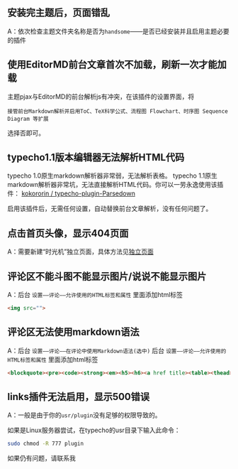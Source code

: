 ## 安装完主题后，页面错乱

A：依次检查主题文件夹名称是否为`handsome`——是否已经安装并且启用主题必要的插件


## 使用EditorMD前台文章首次不加载，刷新一次才能加载

主题pjax与EditorMD的前台解析js有冲突，在该插件的设置界面，将
```
接管前台Markdown解析并启用ToC、TeX科学公式、流程图 Flowchart、时序图 Sequence Diagram 等扩展
```
选择否即可。


## typecho1.1版本编辑器无法解析HTML代码

typecho 1.0原生markdown解析器非常弱，无法解析表格。
typecho 1.1原生markdown解析器非常坑，无法直接解析HTML代码。你可以一劳永逸使用该插件：
[kokororin / typecho-plugin-Parsedown](https://github.com/kokororin/typecho-plugin-Parsedown)

启用该插件后，无需任何设置，自动替换前台文章解析，没有任何问题了。


## 点击首页头像，显示404页面

A：需要新建“时光机”独立页面，具体方法见[独立页面](/page)

## 评论区不能斗图不能显示图片/说说不能显示图片

A：后台 `设置——评论——允许使用的HTML标签和属性` 里面添加html标签
```html
<img src="">
```

## 评论区无法使用markdown语法

A：后台 `设置——评论——在评论中使用Markdown语法(选中)`
后台 `设置——评论——允许使用的HTML标签和属性` 里面添加html标签
```html
<blockquote><pre><code><strong><em><h5><h6><a href title><table><thead><tr><th><tbody><td>
```



## links插件无法启用，显示500错误

A：一般是由于你的`usr/plugin`没有足够的权限导致的。

如果是Linux服务器尝试，在typecho的usr目录下输入此命令：

```bash
sudo chmod -R 777 plugin
```

如果仍有问题，请联系我